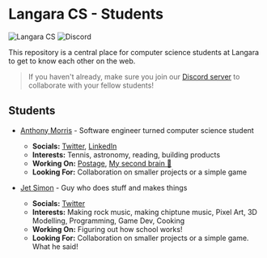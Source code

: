 # Langara CS - Students

![Langara CS](https://img.shields.io/badge/langara-cs-%23f15a22) ![Discord](https://img.shields.io/discord/753037165050593300)

This repository is a central place for computer science students at Langara to get to know each other on the web.

> If you haven't already, make sure you join our [Discord server](https://discord.gg/uy3wCpZ) to collaborate with your fellow students!

## Students

- [Anthony Morris](https://anthonymorris.dev) - Software engineer turned computer science student
  - **Socials:** [Twitter](https://twitter.com/amorriscode), [LinkedIn](https://www.linkedin.com/in/amorriscode/)
  - **Interests:** Tennis, astronomy, reading, building products
  - **Working On:** [Postage](https://postage.care), [My second brain 🧠](https://anthonymorris.dev/second-brain)
  - **Looking For:** Collaboration on smaller projects or a simple game

- [Jet Simon](http://jetsimon.com/) - Guy who does stuff and makes things
  - **Socials:** [Twitter](https://twitter.com/SimonJet)
  - **Interests:** Making rock music, making chiptune music, Pixel Art, 3D Modelling, Programming, Game Dev, Cooking 
  - **Working On:** Figuring out how school works!
  - **Looking For:** Collaboration on smaller projects or a simple game. What he said!
